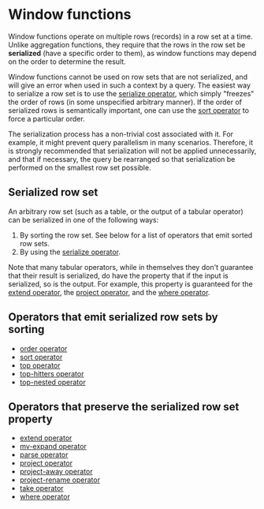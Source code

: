 # Window functions

Window functions operate on multiple rows (records) in a row set at a time.
Unlike aggregation functions, they require that the rows in the row set
be **serialized** (have a specific order to them), as window functions may depend
on the order to determine the result.

Window functions cannot be used on row sets that are not serialized, and will give
an error when used in such a context by a query. The easiest way to serialize
a row set is to use the [serialize operator](./serializeoperator.md),
which simply "freezes" the order of rows (in some unspecified arbitrary manner).
If the order of serialized rows is semantically important, one can use the
[sort operator](./sortoperator.md) to force a particular order.

The serialization process has a non-trivial cost associated with it. For example,
it might prevent query parallelism in many scenarios. Therefore,
it is strongly recommended that serialization will not be applied unnecessarily,
and that if necessary, the query be rearranged so that serialization be performed
on the smallest row set possible.

## Serialized row set

An arbitrary row set (such as a table, or the output of a tabular operator) can
be serialized in one of the following ways:

1. By sorting the row set. See below for a list of operators that emit sorted
   row sets.
2. By using the [serialize operator](./serializeoperator.md).

Note that many tabular operators, while in themselves they don't guarantee that
their result is serialized, do have the property that if the input is serialized, so
is the output. For example, this property is guaranteed for the [extend operator](./extendoperator.md),
the [project operator](./projectoperator.md), and the
[where operator](./whereoperator.md).

## Operators that emit serialized row sets by sorting

* [order operator](./orderoperator.md)
* [sort operator](./sortoperator.md)
* [top operator](./topoperator.md)
* [top-hitters operator](./tophittersoperator.md)
* [top-nested operator](./topnestedoperator.md)

## Operators that preserve the serialized row set property

* [extend operator](./extendoperator.md)
* [mv-expand operator](./mvexpandoperator.md)
* [parse operator](./parseoperator.md)
* [project operator](./projectoperator.md)
* [project-away operator](./projectawayoperator.md)
* [project-rename operator](./projectrenameoperator.md)
* [take operator](./takeoperator.md)
* [where operator](./whereoperator.md)
